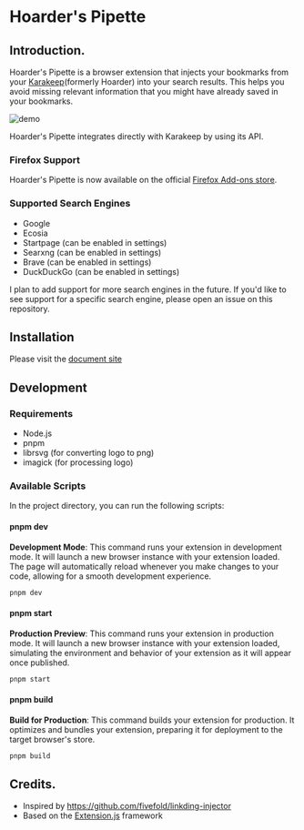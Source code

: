 # Hoarder's Pipette

## Introduction.

Hoarder's Pipette is a browser extension that injects your bookmarks from your [Karakeep](https://karakeep.app)(formerly Hoarder) into your search results. This helps you avoid missing relevant information that you might have already saved in your bookmarks.

![demo](/assets/demo.png)

Hoarder's Pipette integrates directly with Karakeep by using its API.

### Firefox Support

Hoarder's Pipette is now available on the official [Firefox Add-ons store](https://addons.mozilla.org/firefox/addon/hoarder-s-pipette/).

### Supported Search Engines

- Google
- Ecosia
- Startpage (can be enabled in settings)
- Searxng (can be enabled in settings)
- Brave (can be enabled in settings)
- DuckDuckGo (can be enabled in settings)

I plan to add support for more search engines in the future. If you'd like to see support for a specific search engine, please open an issue on this repository.

## Installation

Please visit the [document site](https://dansnow.github.io/hoarder-pipette/guides/installation/)

## Development

### Requirements

- Node.js
- pnpm
- librsvg (for converting logo to png)
- imagick (for processing logo)


### Available Scripts

In the project directory, you can run the following scripts:

#### pnpm dev

**Development Mode**: This command runs your extension in development mode. It will launch a new browser instance with your extension loaded. The page will automatically reload whenever you make changes to your code, allowing for a smooth development experience.

```bash
pnpm dev
```

#### pnpm start

**Production Preview**: This command runs your extension in production mode. It will launch a new browser instance with your extension loaded, simulating the environment and behavior of your extension as it will appear once published.

```bash
pnpm start
```

#### pnpm build

**Build for Production**: This command builds your extension for production. It optimizes and bundles your extension, preparing it for deployment to the target browser's store.

```bash
pnpm build
```

## Credits.

- Inspired by https://github.com/fivefold/linkding-injector
- Based on the [Extension.js](https://extension.js.org) framework
